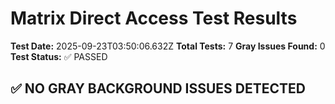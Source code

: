 # Matrix Direct Access Test Results

**Test Date:** 2025-09-23T03:50:06.632Z
**Total Tests:** 7
**Gray Issues Found:** 0
**Test Status:** ✅ PASSED

## ✅ NO GRAY BACKGROUND ISSUES DETECTED

